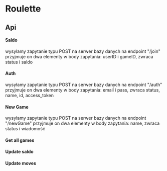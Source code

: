 # Roulette

## Api

#### Saldo
wysyłamy zapytanie typu POST na serwer bazy danych na endpoint "/join"
przyjmuje on dwa elementy w body zapytania: userID i gameID, zwraca status i saldo

#### Auth
wysyłamy zapytanie typu POST na serwer bazy danych na endpoint "/auth"
przyjmuje on dwa elementy w body zapytania: email i pass, zwraca status, name, id, access_token

#### New Game
wysyłamy zapytanie typu POST na serwer bazy danych na endpoint "/newGame"
przyjmuje on dwa elementy w body zapytania: name, zwraca status i wiadomość


#### Get all games

#### Update saldo

#### Update moves
